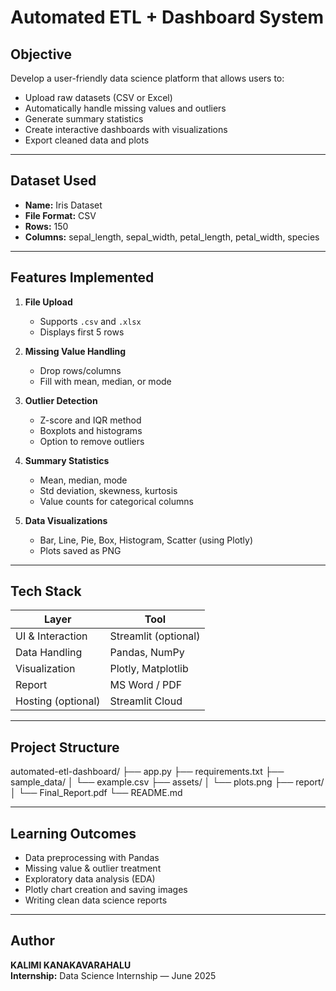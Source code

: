 # Automated ETL + Dashboard System

##  Objective
Develop a user-friendly data science platform that allows users to:
- Upload raw datasets (CSV or Excel)
- Automatically handle missing values and outliers
- Generate summary statistics
- Create interactive dashboards with visualizations
- Export cleaned data and plots

---

## Dataset Used
- **Name:** Iris Dataset
- **File Format:** CSV
- **Rows:** 150
- **Columns:** sepal_length, sepal_width, petal_length, petal_width, species
---
## Features Implemented

1. **File Upload**
   - Supports `.csv` and `.xlsx`
   - Displays first 5 rows

2. **Missing Value Handling**
   - Drop rows/columns
   - Fill with mean, median, or mode

3. **Outlier Detection**
   - Z-score and IQR method
   - Boxplots and histograms
   - Option to remove outliers

4. **Summary Statistics**
   - Mean, median, mode
   - Std deviation, skewness, kurtosis
   - Value counts for categorical columns

5. **Data Visualizations**
   - Bar, Line, Pie, Box, Histogram, Scatter (using Plotly)
   - Plots saved as PNG

---

## Tech Stack

| Layer             | Tool                      |
|------------------ |---------------------------|
| UI & Interaction  | Streamlit (optional)      |
| Data Handling     | Pandas, NumPy             |
| Visualization     | Plotly, Matplotlib        |
| Report            | MS Word / PDF             |
| Hosting (optional)| Streamlit Cloud           |

---

##  Project Structure

automated-etl-dashboard/
├── app.py
├── requirements.txt
├── sample_data/
│ └── example.csv
├── assets/
│ └── plots.png
├── report/
│ └── Final_Report.pdf
└── README.md

---

## Learning Outcomes

- Data preprocessing with Pandas
- Missing value & outlier treatment
- Exploratory data analysis (EDA)
- Plotly chart creation and saving images
- Writing clean data science reports

---
## Author

**KALIMI KANAKAVARAHALU**  
**Internship:** Data Science Internship — June 2025